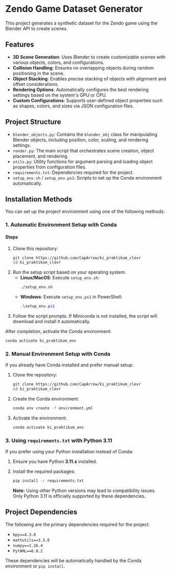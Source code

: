 # Zendo Game Dataset Generator

This project generates a synthetic dataset for the Zendo game using the Blender API to create scenes. 

## Features

- **3D Scene Generation**: Uses Blender to create customizable scenes with various objects, colors, and configurations.
- **Collision Handling**: Ensures no overlapping objects during random positioning in the scene.
- **Object Stacking**: Enables precise stacking of objects with alignment and offset considerations.
- **Rendering Options**: Automatically configures the best rendering settings based on the system's GPU or CPU.
- **Custom Configurations**: Supports user-defined object properties such as shapes, colors, and sizes via JSON configuration files.

## Project Structure

- `blender_objects.py`: Contains the `blender_obj` class for manipulating Blender objects, including position, color, scaling, and rendering settings.
- `render.py`: The main script that orchestrates scene creation, object placement, and rendering.
- `utils.py`: Utility functions for argument parsing and loading object properties from configuration files.
- `requirements.txt`: Dependencies required for the project.
- `setup_env.sh` / `setup_env.ps1`: Scripts to set up the Conda environment automatically.

## Installation Methods

You can set up the project environment using one of the following methods:

### 1. Automatic Environment Setup with Conda

#### Steps
1. Clone this repository:
   ```bash
   git clone https://github.com/CapArrow/ki_praktikum_clevr
   cd ki_praktikum_clevr
   ```
2. Run the setup script based on your operating system:
   - **Linux/MacOS**: Execute `setup_env.sh`:
     ```bash
     ./setup_env.sh
     ```
   - **Windows**: Execute `setup_env.ps1` in PowerShell:
     ```powershell
     .\setup_env.ps1
     ```
3. Follow the script prompts. If Miniconda is not installed, the script will download and install it automatically.

After completion, activate the Conda environment:
```bash
conda activate ki_praktikum_env
```

### 2. Manual Environment Setup with Conda

If you already have Conda installed and prefer manual setup:
1. Clone the repository:
   ```bash
   git clone https://github.com/CapArrow/ki_praktikum_clevr
   cd ki_praktikum_clevr
   ```
2. Create the Conda environment:
   ```bash
   conda env create -f environment.yml
   ```
3. Activate the environment:
   ```bash
   conda activate ki_praktikum_env
   ```

### 3. Using `requirements.txt` with Python 3.11

If you prefer using your Python installation instead of Conda:
1. Ensure you have Python **3.11.x** installed.
2. Install the required packages:
   ```bash
   pip install -r requirements.txt
   ```

   **Note:** Using other Python versions may lead to compatibility issues. Only Python 3.11 is officially supported by these dependencies.

## Project Dependencies

The following are the primary dependencies required for the project:
- `bpy==4.3.0`
- `mathutils==3.3.0`
- `numpy==1.26.4`
- `PyYAML==6.0.2`

These dependencies will be automatically handled by the Conda environment or `pip install`.
